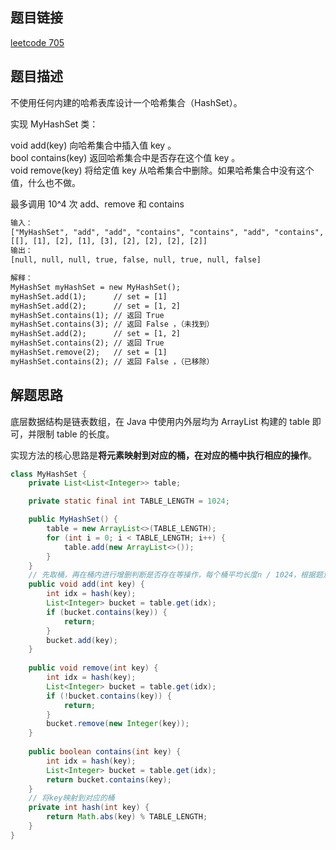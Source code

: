 ## 题目链接

[leetcode 705](https://leetcode.cn/problems/design-hashset/)

## 题目描述

不使用任何内建的哈希表库设计一个哈希集合（HashSet）。

实现 MyHashSet 类：

void add(key) 向哈希集合中插入值 key 。  
bool contains(key) 返回哈希集合中是否存在这个值 key 。  
void remove(key) 将给定值 key 从哈希集合中删除。如果哈希集合中没有这个值，什么也不做。   

最多调用 10^4 次 add、remove 和 contains

```html
输入：
["MyHashSet", "add", "add", "contains", "contains", "add", "contains", "remove", "contains"]
[[], [1], [2], [1], [3], [2], [2], [2], [2]]
输出：
[null, null, null, true, false, null, true, null, false]

解释：
MyHashSet myHashSet = new MyHashSet();
myHashSet.add(1);      // set = [1]
myHashSet.add(2);      // set = [1, 2]
myHashSet.contains(1); // 返回 True
myHashSet.contains(3); // 返回 False ，（未找到）
myHashSet.add(2);      // set = [1, 2]
myHashSet.contains(2); // 返回 True
myHashSet.remove(2);   // set = [1]
myHashSet.contains(2); // 返回 False ，（已移除）
```

## 解题思路

底层数据结构是链表数组，在 Java 中使用内外层均为 ArrayList 构建的 table 即可，并限制 table 的长度。  

实现方法的核心思路是**将元素映射到对应的桶，在对应的桶中执行相应的操作**。


```java
class MyHashSet {
    private List<List<Integer>> table;

    private static final int TABLE_LENGTH = 1024;

    public MyHashSet() {
        table = new ArrayList<>(TABLE_LENGTH);
        for (int i = 0; i < TABLE_LENGTH; i++) {
            table.add(new ArrayList<>());
        }
    }
    // 先取桶，再在桶内进行增删判断是否存在等操作，每个桶平均长度n / 1024，根据题意n不超过10000，故contains方法O(1)
    public void add(int key) {
        int idx = hash(key);
        List<Integer> bucket = table.get(idx);
        if (bucket.contains(key)) {
            return;
        }
        bucket.add(key);
    }
    
    public void remove(int key) {
        int idx = hash(key);
        List<Integer> bucket = table.get(idx);
        if (!bucket.contains(key)) {
            return;
        }
        bucket.remove(new Integer(key));
    }
    
    public boolean contains(int key) {
        int idx = hash(key);
        List<Integer> bucket = table.get(idx);
        return bucket.contains(key);
    }
    // 将key映射到对应的桶
    private int hash(int key) {
        return Math.abs(key) % TABLE_LENGTH;
    }
}
```
